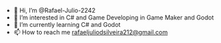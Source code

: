 - 👋 Hi, I’m @Rafael-Julio-2242
- 👀 I’m interested in C# and Game Developing in Game Maker and Godot
- 🌱 I’m currently learning C# and Godot
- 📫 How to reach me rafaeljuliodsilveira212@gmail.com

<!---
Rafael-Julio-2242/Rafael-Julio-2242 is a ✨ special ✨ repository because its `README.md` (this file) appears on your GitHub profile.
You can click the Preview link to take a look at your changes.
--->
